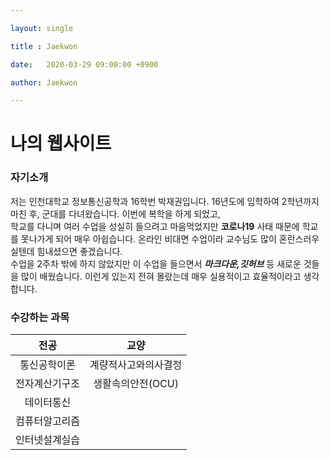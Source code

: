 ```yaml
---

layout: single

title : Jaekwon

date: 	2020-03-29 09:00:00 +0900

author: Jaekwon

---
```





<h1>나의 웹사이트</h1>





### 자기소개

저는 인천대학교 정보통신공학과 16학번 박재권입니다. 16년도에 입학하여 2학년까지 마친 후, 군대를 다녀왔습니다. 이번에 복학을 하게 되었고, <br>학교를 다니며 여러 수업을 성실히 들으려고 마음먹었지만 **코로나19** 사태 때문에 학교를 못나가게 되어 매우 아쉽습니다. 온라인 비대면 수업이라 교수님도 많이 혼란스러우실텐데 힘내셨으면 좋겠습니다. <br>수업을 2주차 밖에 하지 않았지만 이 수업을 들으면서 ***마크다운,깃허브*** 등 새로운 것들을 많이 배웠습니다. 이런게 있는지 전혀 몰랐는데 매우 실용적이고 효율적이라고 생각합니다.



 

### 수강하는 과목

|      전공      |         교양         |
| :------------: | :------------------: |
|  통신공학이론  | 계량적사고와의사결정 |
| 전자계산기구조 |  생활속의안전(OCU)   |
|   데이터통신   |                      |
| 컴퓨터알고리즘 |                      |
| 인터넷설계실습 |                      |